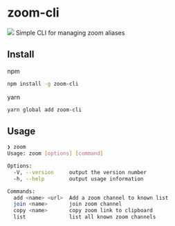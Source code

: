# zoom-cli
![](https://img.shields.io/npm/v/zoom-cli.svg?style=flat)
Simple CLI for managing zoom aliases

## Install
npm
```bash
npm install -g zoom-cli
```
yarn
```bash
yarn global add zoom-cli
```

## Usage
```bash
❯ zoom
Usage: zoom [options] [command]

Options:
  -V, --version     output the version number
  -h, --help        output usage information

Commands:
  add <name> <url>  Add a zoom channel to known list
  join <name>       join zoom channel
  copy <name>       copy zoom link to clipboard
  list              list all known zoom channels
```
